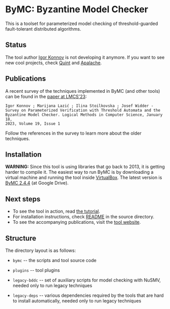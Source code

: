 # ByMC: Byzantine Model Checker

This is a toolset for parameterized model checking of threshold-guarded fault-tolerant distributed algorithms.

## Status

The tool author [Igor Konnov](https://konnov.github.io/) is not developing it
anymore. If you want to see new cool projects, check
[Quint](https://github.com/informalsystems/quint/) and
[Apalache](https://github.com/informalsystems/apalache/).

## Publications

A recent survey of the techniques implemented in ByMC (and other tools) can
be found in the [paper at LMCS'23](https://lmcs.episciences.org/10824):

    Igor Konnov ; Marijana Lazić ; Ilina Stoilkovska ; Josef Widder -
    Survey on Parameterized Verification with Threshold Automata and the
    Byzantine Model Checker. Logical Methods in Computer Science, January 18,
    2023, Volume 19, Issue 1

Follow the references in the survey to learn more about the older techniques.

## Installation

**WARNING:** Since this tool is using libraries that go back to 2013, it is
getting harder to compile it. The easiest way to run ByMC is by downloading a
virtual machine and running the tool inside
[VirtualBox](https://www.virtualbox.org/). The latest version is
[ByMC 2.4.4](https://drive.google.com/file/d/1m1LNeCPbEdOE35KBsVSsICeXQi8FM8gq/view?usp=share_link) (at Google Drive).

## Next steps    

* To see the tool in action, read [the tutorial](./bymc/doc/tutorial.md).
* For installation instructions, check [README](./bymc/README.md) in the source directory. 
* To see the accompanying publications, visit the [tool website](https://forsyte.at/software/bymc/).

## Structure

The directory layout is as follows:

* ```bymc``` -- the scripts and tool source code
* ```plugins``` -- tool plugins

* ```legacy-bddc``` -- set of auxiliary scripts for model checking with NuSMV, needed only to run legacy techniques
* ```legacy-deps``` -- various dependencies required by the tools that are hard to install automatically, needed only to run legacy techniques
